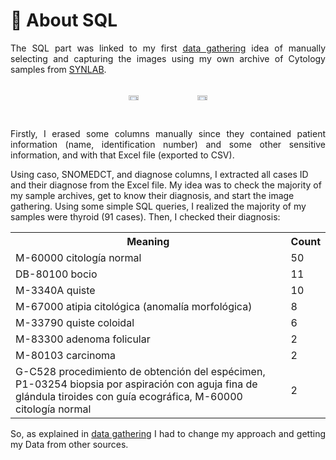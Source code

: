 <div>
<h1 id="about-the-data">📔 About SQL</h1>

<p style="text-align:justify">The SQL part was linked to my first <a href='https://github.com/isi-mube/cytology-codex/tree/main/01_data'>data gathering</a> idea of manually selecting and capturing the images using my own archive of Cytology samples from <a href='https://synlab.es/en/'>SYNLAB</a>.</p>

<div style="display: flex; justify-content: center;">
  <div style="width: 20%; padding: 1%;">
<p align="center">
    <img src="https://imgtr.ee/images/2023/07/15/bb05317d3b2f007d0496feed3f64e146.jpeg" style="width: 40%;">
</p>
  </div>
  <div style="width: 20%; padding: 1%;">
<p align="center">
    <img src="https://imgtr.ee/images/2023/07/15/27944d522ee57766cab7f761b43445ec.jpeg" style="width: 40%;">
</p>
  </div>
</div>

<p style="text-align:justify">Firstly, I erased some columns manually since they contained patient information (name, identification number) and some other sensitive information, and with that Excel file (exported to CSV).

Using caso, SNOMEDCT, and diagnose columns, I extracted all cases ID and their diagnose from the Excel file. My idea was to check the majority of my sample archives, get to know their diagnosis, and start the image gathering. Using some simple SQL queries, I realized the majority of my samples were thyroid (91 cases). Then, I checked their diagnosis:</p>

<table>
  <tr>
    <th>Meaning</th>
    <th>Count</th>
  </tr>
  <tr>
    <td>M-60000 citología normal</td>
    <td>50</td>
  </tr>
  <tr>
    <td>DB-80100 bocio</td>
    <td>11</td>
  </tr>
  <tr>
    <td>M-3340A quiste</td>
    <td>10</td>
  </tr>
  <tr>
    <td>M-67000 atipia citológica (anomalía morfológica)</td>
    <td>8</td>
  </tr>
  <tr>
    <td>M-33790 quiste coloidal</td>
    <td>6</td>
  </tr>
  <tr>
    <td>M-83300 adenoma folicular</td>
    <td>2</td>
  </tr>
  <tr>
    <td>M-80103 carcinoma</td>
    <td>2</td>
  </tr>
  <tr>
    <td>G-C528 procedimiento de obtención del espécimen, P1-03254 biopsia por aspiración con aguja fina de glándula tiroides con guía ecográfica, M-60000 citología normal</td>
    <td>2</td>
  </tr>
</table>

<p style="text-align:justify">So, as explained in <a href='https://github.com/isi-mube/cytology-codex/tree/main/01_data'>data gathering</a> I had to change my approach and getting my Data from other sources.</p>
